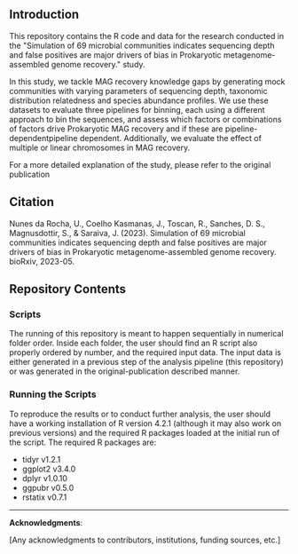 ## Introduction
This repository contains the R code and data for the research conducted in the "Simulation of 69 microbial communities indicates sequencing depth and false positives are major drivers of bias in Prokaryotic metagenome-assembled genome recovery." study. 

In this study, we tackle MAG recovery knowledge gaps by generating mock communities with varying parameters of sequencing depth, taxonomic distribution relatedness and species abundance profiles. We use these datasets to evaluate three pipelines for binning, each using a different approach to bin the sequences, and assess which factors or combinations of factors drive Prokaryotic MAG recovery and if these are pipeline-dependentpipeline dependent. Additionally, we evaluate the effect of multiple or linear chromosomes in MAG recovery.

For a more detailed explanation of the study, please refer to the original publication
## Citation

Nunes da Rocha, U., Coelho Kasmanas, J., Toscan, R., Sanches, D. S., Magnusdottir, S., & Saraiva, J. (2023). Simulation of 69 microbial communities indicates sequencing depth and false positives are major drivers of bias in Prokaryotic metagenome-assembled genome recovery. bioRxiv, 2023-05.

## Repository Contents

### Scripts

The running of this repository is meant to happen sequentially in numerical folder order. Inside each folder, the user should find an R script also properly ordered by number, and the required input data. The input data is either generated in a previous step of the analysis pipeline (this repository) or was generated in the original-publication described manner. 

### Running the Scripts
To reproduce the results or to conduct further analysis, the user should have a working installation of R version 4.2.1 (although it may also work on previous versions) and the required R packages loaded at the initial run of the script.
The required R packages are:

- tidyr v1.2.1
- ggplot2 v3.4.0
- dplyr v1.0.10
- ggpubr v0.5.0
- rstatix v0.7.1


---


**Acknowledgments**: 

[Any acknowledgments to contributors, institutions, funding sources, etc.]

